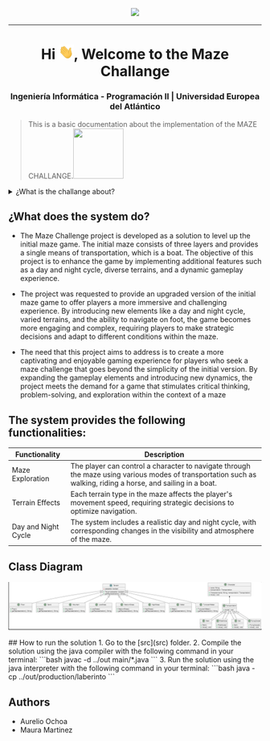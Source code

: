 
   <p align="center">
  <img src="https://github.com/Mau-1999/Maura-martinez99/blob/main/LaberintoCyber.jpg" />
</p>
<hr>
   <h1 align="center">Hi <img src="https://raw.githubusercontent.com/ABSphreak/ABSphreak/master/gifs/Hi.gif" width="30px">, Welcome to the Maze Challange </h1>
<h3 align="center">Ingeniería Informática - Programación II | Universidad Europea del Atlántico</h3>
<p align="center">
 
 
> This is a basic documentation about the implementation of the MAZE CHALLANGE.<img src="https://github.com/Mau-1999/laberinto/blob/main/informatica04.gif" width="100px" height="100">
  
  
  <details>
  <summary>¿What is the challange about?</summary>
 - The Maze system is a game where a character must navigate through a maze composed of different types of terrains, such as ground, sand, walls, low grass, medium grass, high grass, water, and turbulent water. The goal of the game is for the player to find the exit of the maze. The character's speed varies depending on the type of terrain they are on. Additionally, the game includes a day and night cycle with changes in visibility and visual elements such as the sky and the sun.
     </details>
    

## ¿What does the system do?
 + The Maze Challenge project is developed as a solution to level up the initial maze game. The initial maze consists of three layers and provides a single means of transportation, which is a boat. The objective of this project is to enhance the game by implementing additional features such as a day and night cycle, diverse terrains, and a dynamic gameplay experience.

 + The project was requested to provide an upgraded version of the initial maze game to offer players a more immersive and challenging experience. By introducing new elements like a day and night cycle, varied terrains, and the ability to navigate on foot, the game becomes more engaging and complex, requiring players to make strategic decisions and adapt to different conditions within the maze.

+ The need that this project aims to address is to create a more captivating and enjoyable gaming experience for players who seek a maze challenge that goes beyond the simplicity of the initial version. By expanding the gameplay elements and introducing new dynamics, the project meets the demand for a game that stimulates critical thinking, problem-solving, and exploration within the context of a maze
  
## The system provides the following functionalities:
  | Functionality         | Description                                                                                                                          |
|------------------------|------------------------------------------------------------------------------------------------------------------------------------------|
| Maze Exploration       | The player can control a character to navigate through the maze using various modes of transportation such as walking, riding a horse, and sailing in a boat. |
| Terrain Effects        | Each terrain type in the maze affects the player's movement speed, requiring strategic decisions to optimize navigation.                       |
| Day and Night Cycle    | The system includes a realistic day and night cycle, with corresponding changes in the visibility and atmosphere of the maze.                  |


## Class Diagram
<p align="center">
<img src="https://github.com/aurelioochoa/laberinto/blob/mauraMartinez/Graficos/Class_Diagram.png"/>
   </p>
## How to run the solution  
1. Go to the [src](src) folder.
2. Compile the solution using the java compiler with the following command in your terminal:
```bash
  javac -d ../out main/*.java
```
3. Run the solution using the java interpreter with the following command in your terminal:
```bash
  java -cp ../out/production/laberinto
```

## Authors
- Aurelio Ochoa
- Maura Martinez

  
  
 
  
  
  

